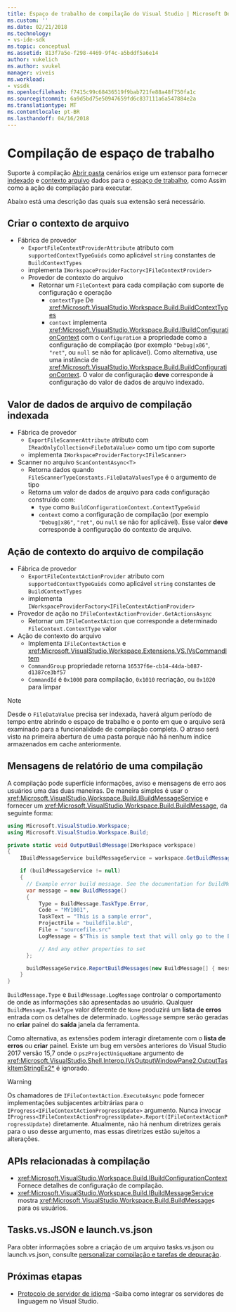 ```yaml
---
title: Espaço de trabalho de compilação do Visual Studio | Microsoft Docs
ms.custom: ''
ms.date: 02/21/2018
ms.technology:
- vs-ide-sdk
ms.topic: conceptual
ms.assetid: 813f7a5e-f298-4469-9f4c-a5bddf5a6e14
author: vukelich
ms.author: svukel
manager: viveis
ms.workload:
- vssdk
ms.openlocfilehash: f7415c99c68436519f9bab721fe88a48f750fa1c
ms.sourcegitcommit: 6a9d5bd75e50947659fd6c837111a6a547884e2a
ms.translationtype: MT
ms.contentlocale: pt-BR
ms.lasthandoff: 04/16/2018
---
```

# <a name="workspace-build"></a>Compilação de espaço de trabalho

Suporte à compilação [Abrir pasta](../ide/develop-code-in-visual-studio-without-projects-or-solutions.md) cenários exige um extensor para fornecer [indexado](workspace-indexing.md) e [contexto arquivo](workspace-file-contexts.md) dados para o [espaço de trabalho](workspaces.md), como Assim como a ação de compilação para executar.

Abaixo está uma descrição das quais sua extensão será necessário.

## <a name="build-file-context"></a>Criar o contexto de arquivo

- Fábrica de provedor
  - `ExportFileContextProviderAttribute` atributo com `supportedContextTypeGuids` como aplicável `string` constantes de `BuildContextTypes`
  - implementa `IWorkspaceProviderFactory<IFileContextProvider>`
  - Provedor de contexto do arquivo
    - Retornar um `FileContext` para cada compilação com suporte de configuração e operação
      - `contextType` De <xref:Microsoft.VisualStudio.Workspace.Build.BuildContextTypes>
      - `context` implementa <xref:Microsoft.VisualStudio.Workspace.Build.IBuildConfigurationContext> com o `Configuration` a propriedade como a configuração de compilação (por exemplo `"Debug|x86"`, `"ret"`, ou `null` se não for aplicável). Como alternativa, use uma instância de <xref:Microsoft.VisualStudio.Workspace.Build.BuildConfigurationContext>. O valor de configuração **deve** corresponde à configuração do valor de dados de arquivo indexado.

## <a name="indexed-build-file-data-value"></a>Valor de dados de arquivo de compilação indexada

- Fábrica de provedor
  - `ExportFileScannerAttribute` atributo com `IReadOnlyCollection<FileDataValue>` como um tipo com suporte
  - implementa `IWorkspaceProviderFactory<IFileScanner>`
- Scanner no arquivo `ScanContentAsync<T>`
  - Retorna dados quando `FileScannerTypeConstants.FileDataValuesType` é o argumento de tipo
  - Retorna um valor de dados de arquivo para cada configuração construído com:
    - `type` como `BuildConfigurationContext.ContextTypeGuid`
    - `context` como a configuração de compilação (por exemplo `"Debug|x86"`, `"ret"`, ou `null` se não for aplicável). Esse valor **deve** corresponde à configuração do contexto de arquivo.

## <a name="build-file-context-action"></a>Ação de contexto do arquivo de compilação

- Fábrica de provedor
  - `ExportFileContextActionProvider` atributo com `supportedContextTypeGuids` como aplicável `string` constantes de `BuildContextTypes`
  - implementa `IWorkspaceProviderFactory<IFileContextActionProvider>`
- Provedor de ação no `IFileContextActionProvider.GetActionsAsync`
  - Retornar um `IFileContextAction` que corresponde a determinado `FileContext.ContextType` valor
- Ação de contexto do arquivo
  - Implementa `IFileContextAction` e <xref:Microsoft.VisualStudio.Workspace.Extensions.VS.IVsCommandItem>
  - `CommandGroup` propriedade retorna `16537f6e-cb14-44da-b087-d1387ce3bf57`
  - `CommandId` é `0x1000` para compilação, `0x1010` recriação, ou `0x1020` para limpar

>[!NOTE]
>Desde o `FileDataValue` precisa ser indexada, haverá algum período de tempo entre abrindo o espaço de trabalho e o ponto em que o arquivo será examinado para a funcionalidade de compilação completa. O atraso será visto na primeira abertura de uma pasta porque não há nenhum índice armazenados em cache anteriormente.

## <a name="reporting-messages-from-a-build"></a>Mensagens de relatório de uma compilação

A compilação pode superfície informações, aviso e mensagens de erro aos usuários uma das duas maneiras. De maneira simples é usar o <xref:Microsoft.VisualStudio.Workspace.Build.IBuildMessageService> e fornecer um <xref:Microsoft.VisualStudio.Workspace.Build.BuildMessage>, da seguinte forma:

```csharp
using Microsoft.VisualStudio.Workspace;
using Microsoft.VisualStudio.Workspace.Build;

private static void OutputBuildMessage(IWorkspace workspace)
{
    IBuildMessageService buildMessageService = workspace.GetBuildMessageService();

    if (buildMessageService != null)
    {
      // Example error build message. See the documentation for BuildMessage for more information.
      var message = new BuildMessage()
      {
          Type = BuildMessage.TaskType.Error,
          Code = "MY1001",
          TaskText = "This is a sample error",
          ProjectFile = "buildfile.bld",
          File = "sourcefile.src"
          LogMessage = $"This is sample text that will only go to the Build output window pane.\n"

          // And any other properties to set
      };

      buildMessageService.ReportBuildMessages(new BuildMessage[] { message });
    }
}
```

`BuildMessage.Type` e `BuildMessage.LogMessage` controlar o comportamento de onde as informações são apresentadas ao usuário. Qualquer `BuildMessage.TaskType` valor diferente de `None` produzirá um **lista de erros** entrada com os detalhes de determinado. `LogMessage` sempre serão geradas no **criar** painel do **saída** janela da ferramenta.

Como alternativa, as extensões podem interagir diretamente com o **lista de erros** ou **criar** painel. Existe um bug em versões anteriores do Visual Studio 2017 versão 15,7 onde o `pszProjectUniqueName` argumento de <xref:Microsoft.VisualStudio.Shell.Interop.IVsOutputWindowPane2.OutputTaskItemStringEx2*> é ignorado.

>[!WARNING]
>Os chamadores de `IFileContextAction.ExecuteAsync` pode fornecer implementações subjacentes arbitrárias para o `IProgress<IFileContextActionProgressUpdate>` argumento. Nunca invocar `IProgress<IFileContextActionProgressUpdate>.Report(IFileContextActionProgressUpdate)` diretamente. Atualmente, não há nenhum diretrizes gerais para o uso desse argumento, mas essas diretrizes estão sujeitos a alterações.

## <a name="build-related-apis"></a>APIs relacionadas à compilação

- <xref:Microsoft.VisualStudio.Workspace.Build.IBuildConfigurationContext> Fornece detalhes de configuração de compilação.
- <xref:Microsoft.VisualStudio.Workspace.Build.IBuildMessageService> mostra <xref:Microsoft.VisualStudio.Workspace.Build.BuildMessage>s para os usuários.

## <a name="tasksvsjson-and-launchvsjson"></a>Tasks.vs.JSON e launch.vs.json

Para obter informações sobre a criação de um arquivo tasks.vs.json ou launch.vs.json, consulte [personalizar compilação e tarefas de depuração](../ide/customize-build-and-debug-tasks-in-visual-studio.md).

## <a name="next-steps"></a>Próximas etapas

* [Protocolo de servidor de idioma](language-server-protocol.md) -Saiba como integrar os servidores de linguagem no Visual Studio.